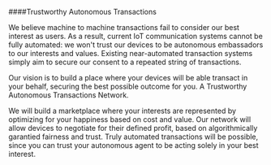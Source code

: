 ####Trustworthy Autonomous Transactions

We believe machine to machine transactions fail to consider our best interest as users. As a result, current IoT communication systems cannot be fully automated: we won't trust our devices to be autonomous embassadors to our interests and values. Existing near-automated transaction systems simply aim to secure our consent to a repeated string of transactions.

Our vision is to build  a place where your devices will be able transact in your behalf, securing the best possible outcome for you. A Trustworthy Autonomous Transactions Network. 

We will build a marketplace where your interests are represented by optimizing for your happiness based on cost and value. Our network will allow devices to negotiate for their defined profit,  based on algorithmically garantied fairness and trust. Truly automated transactions will be possible, since you can trust your autonomous agent to be acting solely in your best interest.
